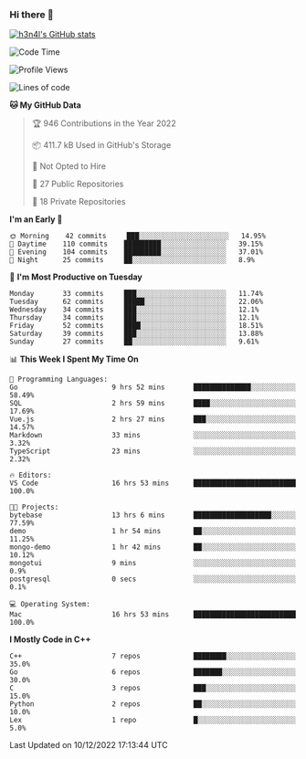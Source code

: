 ### Hi there 👋

[![h3n4l's GitHub stats](https://github-readme-stats.vercel.app/api?username=h3n4l&count_private=true&show_icons=true&theme=radical)](https://github.com/h3n4l/github-readme-stats)

<!--START_SECTION:waka-->
![Code Time](http://img.shields.io/badge/Code%20Time-807%20hrs%202%20mins-blue)

![Profile Views](http://img.shields.io/badge/Profile%20Views-0-blue)

![Lines of code](https://img.shields.io/badge/From%20Hello%20World%20I%27ve%20Written-44%20Thousand%20lines%20of%20code-blue)

**🐱 My GitHub Data** 

> 🏆 946 Contributions in the Year 2022
 > 
> 📦 411.7 kB Used in GitHub's Storage 
 > 
> 🚫 Not Opted to Hire
 > 
> 📜 27 Public Repositories 
 > 
> 🔑 18 Private Repositories  
 > 
**I'm an Early 🐤** 

```text
🌞 Morning    42 commits     ███░░░░░░░░░░░░░░░░░░░░░░   14.95% 
🌆 Daytime    110 commits    █████████░░░░░░░░░░░░░░░░   39.15% 
🌃 Evening    104 commits    █████████░░░░░░░░░░░░░░░░   37.01% 
🌙 Night      25 commits     ██░░░░░░░░░░░░░░░░░░░░░░░   8.9%

```
📅 **I'm Most Productive on Tuesday** 

```text
Monday       33 commits     ███░░░░░░░░░░░░░░░░░░░░░░   11.74% 
Tuesday      62 commits     █████░░░░░░░░░░░░░░░░░░░░   22.06% 
Wednesday    34 commits     ███░░░░░░░░░░░░░░░░░░░░░░   12.1% 
Thursday     34 commits     ███░░░░░░░░░░░░░░░░░░░░░░   12.1% 
Friday       52 commits     ████░░░░░░░░░░░░░░░░░░░░░   18.51% 
Saturday     39 commits     ███░░░░░░░░░░░░░░░░░░░░░░   13.88% 
Sunday       27 commits     ██░░░░░░░░░░░░░░░░░░░░░░░   9.61%

```


📊 **This Week I Spent My Time On** 

```text
💬 Programming Languages: 
Go                       9 hrs 52 mins       ██████████████░░░░░░░░░░░   58.49% 
SQL                      2 hrs 59 mins       ████░░░░░░░░░░░░░░░░░░░░░   17.69% 
Vue.js                   2 hrs 27 mins       ███░░░░░░░░░░░░░░░░░░░░░░   14.57% 
Markdown                 33 mins             ░░░░░░░░░░░░░░░░░░░░░░░░░   3.32% 
TypeScript               23 mins             ░░░░░░░░░░░░░░░░░░░░░░░░░   2.32%

🔥 Editors: 
VS Code                  16 hrs 53 mins      █████████████████████████   100.0%

🐱‍💻 Projects: 
bytebase                 13 hrs 6 mins       ███████████████████░░░░░░   77.59% 
demo                     1 hr 54 mins        ██░░░░░░░░░░░░░░░░░░░░░░░   11.25% 
mongo-demo               1 hr 42 mins        ██░░░░░░░░░░░░░░░░░░░░░░░   10.12% 
mongotui                 9 mins              ░░░░░░░░░░░░░░░░░░░░░░░░░   0.9% 
postgresql               0 secs              ░░░░░░░░░░░░░░░░░░░░░░░░░   0.1%

💻 Operating System: 
Mac                      16 hrs 53 mins      █████████████████████████   100.0%

```

**I Mostly Code in C++** 

```text
C++                      7 repos             ████████░░░░░░░░░░░░░░░░░   35.0% 
Go                       6 repos             ███████░░░░░░░░░░░░░░░░░░   30.0% 
C                        3 repos             ███░░░░░░░░░░░░░░░░░░░░░░   15.0% 
Python                   2 repos             ██░░░░░░░░░░░░░░░░░░░░░░░   10.0% 
Lex                      1 repo              █░░░░░░░░░░░░░░░░░░░░░░░░   5.0%

```



 Last Updated on 10/12/2022 17:13:44 UTC
<!--END_SECTION:waka-->

